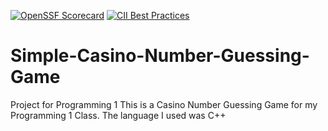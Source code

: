 [![OpenSSF Scorecard](https://api.scorecard.dev/projects/github.com/tajaebromf/Simple-Casino-Number-Guessing-Game/badge)](https://scorecard.dev/viewer/?uri=github.com/tajaebromf/Simple-Casino-Number-Guessing-Game)
[![CII Best Practices](https://bestpractices.coreinfrastructure.org/projects/4486/badge)](https://www.bestpractices.dev/en/projects/10264)

# Simple-Casino-Number-Guessing-Game
Project for Programming 1
This is a Casino Number Guessing Game for my Programming 1 Class.
The language I used was C++
